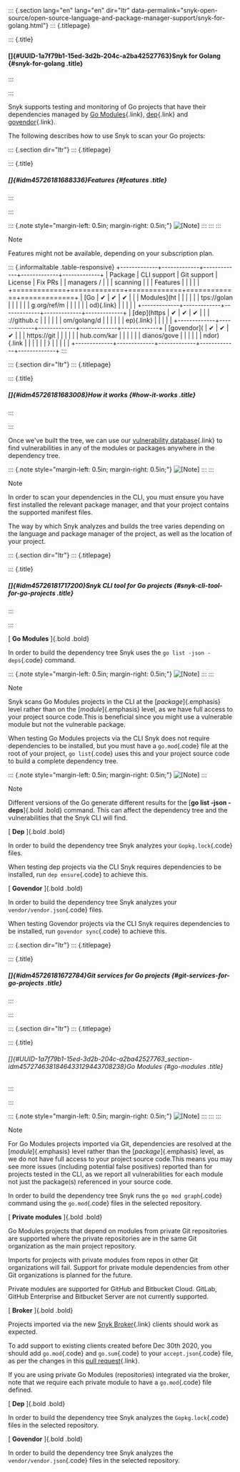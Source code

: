 ::: {.section lang="en" lang="en" dir="ltr" data-permalink="snyk-open-source/open-source-language-and-package-manager-support/snyk-for-golang.html"}
::: {.titlepage}
<div>

::: {.title}
#### []{#UUID-1a7f79b1-15ed-3d2b-204c-a2ba42527763}Snyk for Golang {#snyk-for-golang .title}
:::

</div>
:::

Snyk supports testing and monitoring of Go projects that have their
dependencies managed by [Go Modules](https://golang.org/ref/mod){.link},
[dep](https://github.com/golang/dep){.link} and
[govendor](https://github.com/kardianos/govendor){.link}.

The following describes how to use Snyk to scan your Go projects:

::: {.section dir="ltr"}
::: {.titlepage}
<div>

::: {.title}
##### []{#idm45726181688336}Features {#features .title}
:::

</div>
:::

::: {.note style="margin-left: 0.5in; margin-right: 0.5in;"}
![\[Note\]](../css/image/note.png)
:::
:::
:::

Note

Features might not be available, depending on your subscription plan.

::: {.informaltable .table-responsive}
+-------------+-------------+-------------+-------------+-------------+
| Package     | CLI support | Git support | License     | Fix PRs     |
| managers /  |             |             | scanning    |             |
| Features    |             |             |             |             |
+=============+=============+=============+=============+=============+
| [Go         | ✔︎          | ✔︎          | ✔︎          |             |
| Modules](ht |             |             |             |             |
| tps://golan |             |             |             |             |
| g.org/ref/m |             |             |             |             |
| od){.link}  |             |             |             |             |
+-------------+-------------+-------------+-------------+-------------+
| [dep](https | ✔︎          | ✔︎          | ✔︎          |             |
| ://github.c |             |             |             |             |
| om/golang/d |             |             |             |             |
| ep){.link}  |             |             |             |             |
+-------------+-------------+-------------+-------------+-------------+
| [govendor]( | ✔︎          | ✔︎          | ✔︎          |             |
| https://git |             |             |             |             |
| hub.com/kar |             |             |             |             |
| dianos/gove |             |             |             |             |
| ndor){.link |             |             |             |             |
| }           |             |             |             |             |
+-------------+-------------+-------------+-------------+-------------+
:::

::: {.section dir="ltr"}
::: {.titlepage}
<div>

::: {.title}
##### []{#idm45726181683008}How it works {#how-it-works .title}
:::

</div>
:::

Once we've built the tree, we can use our [vulnerability
database](https://snyk.io/vuln){.link} to find vulnerabilities in any of
the modules or packages anywhere in the dependency tree.

::: {.note style="margin-left: 0.5in; margin-right: 0.5in;"}
![\[Note\]](../css/image/note.png)
:::
:::

Note

In order to scan your dependencies in the CLI, you must ensure you have
first installed the relevant package manager, and that your project
contains the supported manifest files.

The way by which Snyk analyzes and builds the tree varies depending on
the language and package manager of the project, as well as the location
of your project.

::: {.section dir="ltr"}
::: {.titlepage}
<div>

::: {.title}
##### []{#idm45726181717200}Snyk CLI tool for Go projects {#snyk-cli-tool-for-go-projects .title}
:::

</div>
:::

[ **Go Modules** ]{.bold .bold}

In order to build the dependency tree Snyk uses the
`go list -json -deps`{.code} command.

::: {.note style="margin-left: 0.5in; margin-right: 0.5in;"}
![\[Note\]](../css/image/note.png)
:::
:::

Note

Snyk scans Go Modules projects in the CLI at the [*package*]{.emphasis}
level rather than on the [*module*]{.emphasis} level, as we have full
access to your project source code.This is beneficial since you might
use a vulnerable module but not the vulnerable package.

When testing Go Modules projects via the CLI Snyk does not require
dependencies to be installed, but you must have a `go.mod`{.code} file
at the root of your project, `go list`{.code} uses this and your project
source code to build a complete dependency tree.

::: {.note style="margin-left: 0.5in; margin-right: 0.5in;"}
![\[Note\]](../css/image/note.png)
:::

Note

Different versions of the Go generate different results for the [**go
list -json -deps**]{.bold .bold} command. This can affect the dependency
tree and the vulnerabilities that the Snyk CLI will find.

[ **Dep** ]{.bold .bold}

In order to build the dependency tree Snyk analyzes your
`Gopkg.lock`{.code} files.

When testing dep projects via the CLI Snyk requires dependencies to be
installed, run `dep ensure`{.code} to achieve this.

[ **Govendor** ]{.bold .bold}

In order to build the dependency tree Snyk analyzes your
`vendor/vendor.json`{.code} files.

When testing Govendor projects via the CLI Snyk requires dependencies to
be installed, run `govendor sync`{.code} to achieve this.

::: {.section dir="ltr"}
::: {.titlepage}
<div>

::: {.title}
##### []{#idm45726181672784}Git services for Go projects {#git-services-for-go-projects .title}
:::

</div>
:::

::: {.section dir="ltr"}
::: {.titlepage}
<div>

::: {.title}
###### []{#UUID-1a7f79b1-15ed-3d2b-204c-a2ba42527763_section-idm4572746381846433129443708238}Go Modules {#go-modules .title}
:::

</div>
:::

::: {.note style="margin-left: 0.5in; margin-right: 0.5in;"}
![\[Note\]](../css/image/note.png)
:::
:::
:::

Note

For Go Modules projects imported via Git, dependencies are resolved at
the [*module*]{.emphasis} level rather than the [*package*]{.emphasis}
level, as we do not have full access to your project source code.This
means you may see more issues (including potential false positives)
reported than for projects tested in the CLI, as we report all
vulnerabilities for each module not just the package(s) referenced in
your source code.

In order to build the dependency tree Snyk runs the
`go mod graph`{.code} command using the `go.mod`{.code} files in the
selected repository.

[ **Private modules** ]{.bold .bold}

Go Modules projects that depend on modules from private Git repositories
are supported where the private repositories are in the same Git
organization as the main project repository.

Imports for projects with private modules from repos in other Git
organizations will fail. Support for private module dependencies from
other Git organizations is planned for the future.

Private modules are supported for GitHub and Bitbucket Cloud. GitLab,
GitHub Enterprise and Bitbucket Server are not currently supported.

[ **Broker** ]{.bold .bold}

Projects imported via the new [Snyk
Broker](https://docs.snyk.io/integrations/snyk-broker/broker-introduction){.link}
clients should work as expected.

To add support to existing clients created before Dec 30th 2020, you
should add `go.mod`{.code} and `go.sum`{.code} to your
`accept.json`{.code} file, as per the changes in this [pull
request](https://github.com/snyk/broker/pull/299/files){.link}.

If you are using private Go Modules (repositories) integrated via the
broker, note that we require each private module to have a
`go.mod`{.code} file defined.

[ **Dep** ]{.bold .bold}

In order to build the dependency tree Snyk analyzes the
`Gopkg.lock`{.code} files in the selected repository.

[ **Govendor** ]{.bold .bold}

In order to build the dependency tree Snyk analyzes the
`vendor/vendor.json`{.code} files in the selected repository.
